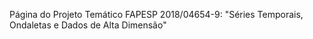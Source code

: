 Página do Projeto Temático FAPESP 2018/04654-9: "Séries Temporais, Ondaletas e Dados de Alta Dimensão"
